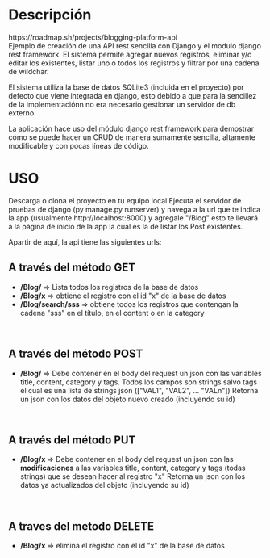<h1>Descripción</h1>
https://roadmap.sh/projects/blogging-platform-api <br>
Ejemplo de creación de una API rest sencilla con Django y el modulo django rest framework.
El sistema permite agregar nuevos registros, eliminar y/o editar los existentes, listar uno o todos los registros y filtrar
por una cadena de wildchar.

El sistema utiliza la base de datos SQLite3 (incluida en el proyecto) por defecto que viene integrada en django, esto debido a que para la sencillez
de la implementaciónn no era necesario gestionar un servidor de db externo.

La aplicación hace uso del módulo django rest framework para demostrar cómo se puede hacer un CRUD de manera sumamente
sencilla, altamente modificable y con pocas líneas de código.

<h1>USO</h1>
Descarga o clona el proyecto en tu equipo local
Ejecuta el servidor de pruebas de django (py manage.py runserver) y navega a la url que te indica la app (usualmente http://localhost:8000) y agregale "/Blog"
esto te llevará a la página de inicio de la app la cual es la de listar los Post existentes.

Apartir de aquí, la api tiene las siguientes urls:
<h2>A través del método GET</h2>
<ul>
  <li><b>/Blog/</b> => Lista todos los registros de la base de datos</li>
  <li><b>/Blog/x</b> => obtiene el registro con el id "x" de la base de datos</li>
  <li><b>/Blog/search/sss</b> => obtiene todos los registros que contengan la cadena "sss" en el título, en el content o en la category</li>
</ul>
<br>
<h2>A través del método POST</h2>
<ul>
  <li><b>/Blog/</b> => Debe contener en el body del request un json con las variables title, content, category y tags. Todos los campos son strings salvo tags el cual es una lista de strings json (["VAL1", "VAL2", ... "VALn"])
  Retorna un json con los datos del objeto nuevo creado (incluyendo su id)</li>
</ul>
<br>
<h2>A través del método PUT</h2>
<ul>
  <li><b>/Blog/x </b> => Debe contener en el body del request un json con las <b>modificaciones</b> a las variables title, content, category y tags (todas strings)
    que se desean hacer al registro "x"
    Retorna un json con los datos ya actualizados del objeto (incluyendo su id)</li>
</ul>
<br>
<h2>A traves del metodo DELETE</h2>
<ul>
  <li><b>/Blog/x</b> => elimina el registro con el id "x" de la base de datos</li>
</ul>



